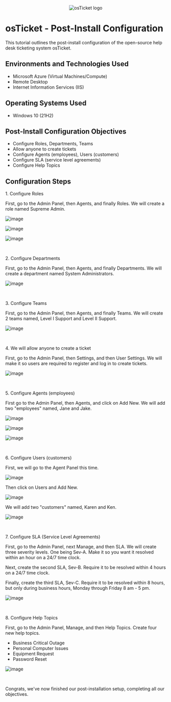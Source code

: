 <p align="center">
<img src="https://i.imgur.com/Clzj7Xs.png" alt="osTicket logo"/>
</p>

<h1>osTicket - Post-Install Configuration</h1>
This tutorial outlines the post-install configuration of the open-source help desk ticketing system osTicket.<br />

<h2>Environments and Technologies Used</h2>

- Microsoft Azure (Virtual Machines/Compute)
- Remote Desktop
- Internet Information Services (IIS)

<h2>Operating Systems Used </h2>

- Windows 10</b> (21H2)

<h2>Post-Install Configuration Objectives</h2>

- Configure Roles, Departments, Teams
- Allow anyone to create tickets
- Configure Agents (employees), Users (customers)
- Configure SLA (service level agreements)
- Configure Help Topics

<h2>Configuration Steps</h2>

<p>
1. Configure Roles

  First, go to the Admin Panel, then Agents, and finally Roles. We will create a role named Supreme Admin.
  
</p>
<p>

![image](https://github.com/n8som/post-install-config/assets/110139109/0d363112-6627-4eaa-b932-813d2c9013f2)

![image](https://github.com/n8som/post-install-config/assets/110139109/5698cd03-0526-4064-bd54-56895ad5d501)

![image](https://github.com/n8som/post-install-config/assets/110139109/b6923062-7d55-42ad-9598-b493bd624f93)

</p>
<br />

<p>
2. Configure Departments

  First, go to the Admin Panel, then Agents, and finally Departments. We will create a department named System Administrators.
  
</p>
<p>

![image](https://github.com/n8som/post-install-config/assets/110139109/3ad713c7-aee7-42e3-84f2-e4b2cc83d319)

</p>
<br />

<p>
3. Configure Teams

  First, go to the Admin Panel, then Agents, and finally Teams. We will create 2 teams named, Level I Support and Level II Support.
  
</p>
<p>

![image](https://github.com/n8som/post-install-config/assets/110139109/94808e0c-f2a3-42f6-ae05-23b277d07228)

</p>
<br />

<p>
4. We will allow anyone to create a ticket

  First, go to the Admin Panel, then Settings, and then User Settings. We will make it so users are required to register and log in to create tickets.
  
</p>
<p>

![image](https://github.com/n8som/post-install-config/assets/110139109/c0025313-4d2f-48a5-9443-315dd24af1e4)

</p>
<br />

<p>
5. Configure Agents (employees)

  First go to the Admin Panel, then Agents, and click on Add New. We will add two "employees" named, Jane and Jake.

  ![image](https://github.com/n8som/post-install-config/assets/110139109/7bde5291-aba2-46af-9d77-b6bc58c645f2)

  ![image](https://github.com/n8som/post-install-config/assets/110139109/21e09089-27a4-44b1-aeae-6be2289c3486)

  ![image](https://github.com/n8som/post-install-config/assets/110139109/bfb4c589-dbfd-41aa-a576-0a5e98ae3305)
  
</p>
<br />

<p>
6. Configure Users (customers)

  First, we will go to the Agent Panel this time.

  ![image](https://github.com/n8som/post-install-config/assets/110139109/7a00bcd9-e322-4dd5-8e11-f651fcc171b7)

  Then click on Users and Add New.

  ![image](https://github.com/n8som/post-install-config/assets/110139109/6b5a8944-8fd0-4c51-a566-a7e85bf65fda)

  We will add two "customers" named, Karen and Ken.

  ![image](https://github.com/n8som/post-install-config/assets/110139109/3c6fefd6-e9e3-4b5e-9f0e-440d82cf6433)

</p>
<br />

<p>
7. Configure SLA (Service Level Agreements)

  First, go to the Admin Panel, next Manage, and then SLA. We will create three severity levels. One being Sev-A. Make it so you want it resolved within an hour on a 24/7 time clock. 

  Next, create the second SLA, Sev-B. Require it to be resolved within 4 hours on a 24/7 time clock.

  Finally, create the third SLA, Sev-C. Require it to be resolved within 8 hours, but only during business hours, Monday through Friday 8 am - 5 pm.
  
</p>
<p>

![image](https://github.com/n8som/post-install-config/assets/110139109/fa013411-fae7-416b-8c77-b4936d4dcee9)

</p>
<br />

<p>
8. Configure Help Topics

  First, go to the Admin Panel, Manage, and then Help Topics. Create four new help topics.
  
  - Business Critical Outage
  - Personal Computer Issues
  - Equipment Request
  - Password Reset
    
</p>
<p>

![image](https://github.com/n8som/post-install-config/assets/110139109/fd30aaab-47fb-4b26-94ed-f2172d23777a)

</p>
<br />

<p>
Congrats, we've now finished our post-installation setup, completing all our objectives.
</p>
<br />
